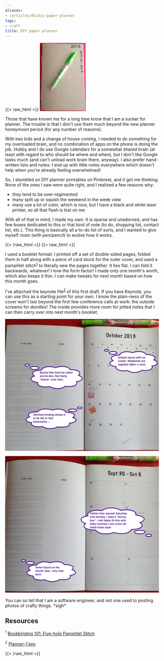 ```yaml
---
aliases:
- /articles/65/diy-paper-planner
tags:
- craft
title: DIY paper planner
---
```

{{< raw_html >}}
<img src="/images/4t.png" class="right-box" title="Cover view" alt="Cover view" />

<p>Those that have known me for a long time know that I am a sucker for planner. The trouble is that I don't use them much beyond the new planner honeymoon period (for any number of reasons). </p>

<p>With two kids and a change of house coming, I needed to do something for my overloaded brain, and no combination of apps on the phone is doing the job. Hubby and I do use Google calendars for a somewhat shared brain (at least with regard to who should be where and when), but I don't like Google tasks much (and can't unload work brain there, anyway). I also prefer hand-written lists and notes: I end up with little notes everywhere which doesn't help when you're already feeling overwhelmed!</p>

<p>So, I stumbled on <span class="caps">DIY</span> planner printables on Pinterest, and it got me thinking. None of the ones I saw were quite right, and I realized a few reasons why:</p>

<ul>
	<li>they tend to be over-regimented</li>
	<li>many split up or squish the weekend in the week view</li>
	<li>many use a lot of color, which is nice, but I have a black and white laser printer, so all that flash is lost on me</li>
</ul>

<p>With all of that in mind, I made my own. It is sparse and unadorned, and has few boxes dedicated to this or that kind of note (to do, shopping list, contact list, etc.). This thing is basically all a to-do list of sorts, and I wanted to give myself room (with pen/pencil) to evolve how it works.</p>
{{< /raw_html >}}
<!--more-->
{{< raw_html >}}
<p>I used a booklet format: I printed off a set of double-sided pages, folded them in half along with a piece of card stock for the outer cover, and used a pamphlet stitch<sup id="fnrev18558719825240867d96bec" class="footnote"><a href="#fn18558719825240867d96bec">1</a></sup> to literally sew the pages together. It lies flat, I can fold it backwards, whatever! I love the form factor! I made only one month's worth, which also keeps it thin. I can make tweaks for next month based on how this month goes. </p>

<p>I've attached the keynote file<sup id="fnrev18914270245240867d9714e" class="footnote"><a href="#fn18914270245240867d9714e">2</a></sup> of this first draft. If you have Keynote, you can use this as a starting point for your own. I know the plain-ness of the cover won't last beyond the first few conference calls at work: the outside screams for doodles! The inside provides more room for jotted notes that I can then carry over into next month's booklet.</p>

<p><img src="/images/5.png" title="Month overview" alt="Month overview" /></p>
<p><img src="/images/6.png" title="Week overview" alt="Week overview" /></p>

<p>You can so tell that I am a software engineer, and not one used to posting photos of crafty things. *sigh* </p>

<h2>Resources</h2>

<p id="fn18558719825240867d96bec" class="footnote"><sup>1</sup> <a href="http://www.designsponge.com/2013/03/bookbinding-101-five-hole-pamphlet-stitch.html">Bookbinding 101: Five-hole Pamphlet Stitch</a></p>

<p id="fn18914270245240867d9714e" class="footnote"><sup>2</sup> <a href="/file_download/3/Planner-1.key" title="First version of DIY monthly/weekly planner.">Planner-1.key</a></p>
{{< /raw_html >}}
